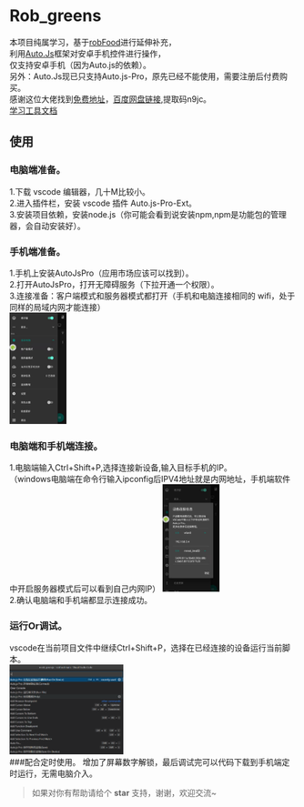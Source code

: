 # Rob_greens
本项目纯属学习，基于[robFood](https://github.com/sean529/robFood)进行延伸补充，  
利用[Auto.Js](https://github.com/hyb1996/Auto.js?files=1)框架对安卓手机控件进行操作，    
仅支持安卓手机（因为Auto.js的依赖）。  
另外：Auto.Js现已只支持Auto.js-Pro，原先已经不能使用，需要注册后付费购买。    
感谢这位大佬找到[免费地址](https://github.com/qulingyuan/robVeg)，[百度网盘链接](https://pan.baidu.com/s/1zBTij7imoLCKf1bm7HtY6Q),提取码n9jc。   
[学习工具文档](https://pro.autojs.org/docs/#/zh-cn/?id=%e7%bb%bc%e8%bf%b0)  

## 使用

### 电脑端准备。
1.下载 vscode 编辑器，几十M比较小。  
2.进入插件栏，安装 vscode 插件 Auto.js-Pro-Ext。  
3.安装项目依赖，安装node.js（你可能会看到说安装npm,npm是功能包的管理器，会自动安装好）。  
### 手机端准备。
1.手机上安装AutoJsPro（应用市场应该可以找到）。      
2.打开AutoJsPro，打开无障碍服务（下拉开通一个权限）。    
3.连接准备：客户端模式和服务器模式都打开（手机和电脑连接相同的 wifi，处于同样的局域内网才能连接）    
<img src="./pictures/autojs_view.jpg" width="100">   
### 电脑端和手机端连接。  
1.电脑端输入Ctrl+Shift+P,选择连接新设备,输入目标手机的IP。  
  （windows电脑端在命令行输入ipconfig后IPV4地址就是内网地址，手机端软件中开启服务器模式后可以看到自己内网IP） 
   <img src="./pictures/autojs_view_ip.jpg" width="100">   
2.确认电脑端和手机端都显示连接成功。  
### 运行Or调试。 
   vscode在当前项目文件中继续Ctrl+Shift+P，选择在已经连接的设备运行当前脚本。  
   <img src="./pictures/vscode_connect_run.png" width="200">  
###配合定时使用。
增加了屏幕数字解锁，最后调试完可以代码下载到手机端定时运行，无需电脑介入。
> 如果对你有帮助请给个 **star** 支持，谢谢，欢迎交流~
